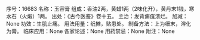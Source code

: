 序号：16683
名称：玉容膏
组成：香油2两，黄蜡1两（2味化开），黄丹末1钱，寒水石（火煅）1两。
出处：《古今医鉴》卷十五。
主治：发背痈疽溃烂。
加减：None
功效：生肌止痛。
用法用量：纸摊，贴患处。
制备方法：上为细末，溶化为膏。
临床应用：None
各家论述：None
用药禁忌：None
附注：None
